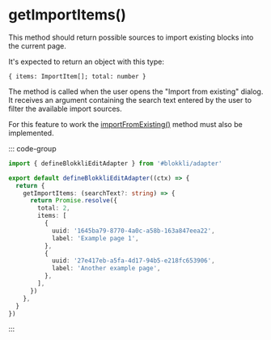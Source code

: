 # getImportItems()

This method should return possible sources to import existing blocks into the
current page.

It's expected to return an object with this type:

```
{ items: ImportItem[]; total: number }
```

The method is called when the user opens the "Import from existing" dialog. It
receives an argument containing the search text entered by the user to filter
the available import sources.

For this feature to work the [importFromExisting()](/adapter/importFromExisting)
method must also be implemented.

::: code-group

```typescript [~/app/blokkli.editAdapter.ts]
import { defineBlokkliEditAdapter } from '#blokkli/adapter'

export default defineBlokkliEditAdapter((ctx) => {
  return {
    getImportItems: (searchText?: string) => {
      return Promise.resolve({
        total: 2,
        items: [
          {
            uuid: '1645ba79-8770-4a0c-a58b-163a847eea22',
            label: 'Example page 1',
          },
          {
            uuid: '27e417eb-a5fa-4d17-94b5-e218fc653906',
            label: 'Another example page',
          },
        ],
      })
    },
  }
})
```

:::
